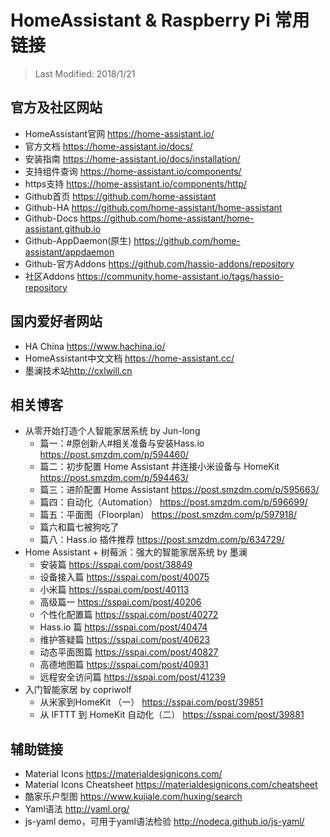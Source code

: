 # HomeAssistant & Raspberry Pi 常用链接

> Last Modified: 2018/1/21

## 官方及社区网站
- HomeAssistant官网 <https://home-assistant.io/>
- 官方文档 <https://home-assistant.io/docs/>
- 安装指南 <https://home-assistant.io/docs/installation/>
- 支持组件查询 <https://home-assistant.io/components/>
- https支持 <https://home-assistant.io/components/http/>
- Github首页 <https://github.com/home-assistant>
- Github-HA <https://github.com/home-assistant/home-assistant>
- Github-Docs <https://github.com/home-assistant/home-assistant.github.io>
- Github-AppDaemon(原生) <https://github.com/home-assistant/appdaemon>
- Github-官方Addons <https://github.com/hassio-addons/repository>
- 社区Addons <https://community.home-assistant.io/tags/hassio-repository>

## 国内爱好者网站
- HA China <https://www.hachina.io/>
- HomeAssistant中文文档 <https://home-assistant.cc/>
- 墨澜技术站<http://cxlwill.cn>

## 相关博客
- 从零开始打造个人智能家居系统 by Jun-long
	- 篇一：#原创新人#相关准备与安装Hass.io <https://post.smzdm.com/p/594460/>
	- 篇二：初步配置 Home Assistant 并连接小米设备与 HomeKit <https://post.smzdm.com/p/594463/>
	- 篇三：进阶配置 Home Assistant <https://post.smzdm.com/p/595663/>
	- 篇四：自动化（Automation） <https://post.smzdm.com/p/596699/>
	- 篇五：平面图（Floorplan） <https://post.smzdm.com/p/597918/>
	- 篇六和篇七被狗吃了
	- 篇八：Hass.io 插件推荐 <https://post.smzdm.com/p/634729/>
- Home Assistant + 树莓派：强大的智能家居系统 by 墨澜
	- 安装篇 <https://sspai.com/post/38849>
	- 设备接入篇 <https://sspai.com/post/40075>
	- 小米篇 <https://sspai.com/post/40113>
	- 高级篇一 <https://sspai.com/post/40206>
	- 个性化配置篇 <https://sspai.com/post/40272>
	- Hass.io 篇 <https://sspai.com/post/40474>
	- 维护答疑篇 <https://sspai.com/post/40623>
	- 动态平面图篇 <https://sspai.com/post/40827>
	- 高德地图篇 <https://sspai.com/post/40931>
	- 远程安全访问篇 <https://sspai.com/post/41239>
- 入门智能家居 by copriwolf
	- 从米家到HomeKit （一） <https://sspai.com/post/39851>
	- 从 IFTTT 到 HomeKit 自动化（二） <https://sspai.com/post/39881>

## 辅助链接
- Material Icons <https://materialdesignicons.com/>
- Material Icons Cheatsheet <https://materialdesignicons.com/cheatsheet>
- 酷家乐户型图 <https://www.kujiale.com/huxing/search>
- Yaml语法 <http://yaml.org/>
- js-yaml demo，可用于yaml语法检验 <http://nodeca.github.io/js-yaml/>
